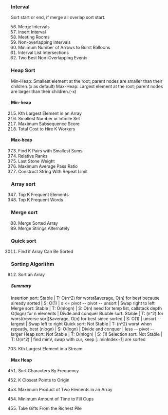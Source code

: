 ### Interval
Sort start or end, if merge all overlap sort start.
   
56. Merge Intervals
57. Insert Interval
252. Meeting Rooms
435. Non-overlapping Intervals
452. Minimum Number of Arrows to Burst Balloons
986. Interval List Intersections
2054. Two Best Non-Overlapping Events


### Heap Sort
Min-Heap: Smallest element at the root; parent nodes are smaller than their children.(x as default)
Max-Heap: Largest element at the root; parent nodes are larger than their children.(-x)
#### Min-heap
215. Kth Largest Element in an Array
2336. Smallest Number in Infinite Set
2542. Maximum Subsequence Score
2462. Total Cost to Hire K Workers
#### Max-heap
373. Find K Pairs with Smallest Sums
506. Relative Ranks
1046. Last Stone Weight
1792. Maximum Average Pass Ratio
2182. Construct String With Repeat Limit


### Array sort
347. Top K Frequent Elements
692. Top K Frequent Words


### Merge sort
88. Merge Sorted Array
1768. Merge Strings Alternately


### Quick sort
3011. Find if Array Can Be Sorted


### Sorting Algorithm
912. Sort an Array
##### Summary
Insertion sort: Stable | T: O(n^2) for worst&average, O(n) for best because already sorted | S: O(1) | x <= pivot -- pivot -- unsort | Swap right to left
Merge sort: Stable | T: O(nlogn) | S: O(n) need for temp list, callstack depth O(logn) for n elements | Divde and conquer
Bubble sort: Stable | T: (n^2) for worst(reverse sort)&average, O(n) for best since sorted | S: O(1) | unsort -- largest | Swap left to right
Quick sort: Not Stable | T: (n^2) worst when repeatly, best (nlogn) | S: O(logn) | Divide and conquer | less -- pivot -- larger
Heap sort: Not Stable | T: O(nlogn) | S: (1)
Selection sort: Not Stable | T: O(n^2) | find minV, swap with cur, keep [: minIndex+1] are sorted










703. Kth Largest Element in a Stream

#### Max Heap
451. Sort Characters By Frequency

973. K Closest Points to Origin



1464. Maximum Product of Two Elements in an Array
2335. Minimum Amount of Time to Fill Cups
2558. Take Gifts From the Richest Pile

